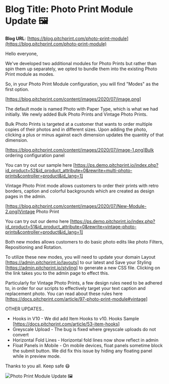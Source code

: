 # **Blog Title**: Photo Print Module Update 🖼

**Blog URL**: [https://blog.pitchprint.com/photo-print-module](https://blog.pitchprint.com/photo-print-module)

Hello everyone,

We've developed two additional modules for Photo Prints but rather than spin them up separately, we opted to bundle them into the existing
Photo Print module as modes.

So, in your Photo Print Module configuration, you will find "Modes" as the first option.

[https://blog.pitchprint.com/content/images/2020/07/image.png]

The default mode is named Photo with Paper Type, which is what we had initially. We newly added Bulk Photo Prints and Vintage Photo Prints.

Bulk Photo Prints is targeted at a customer that wants to order multiple copies of their photos and in different sizes. Upon adding the
photo, clicking a plus or minus against each dimension updates the quantity of that dimension.

[https://blog.pitchprint.com/content/images/2020/07/image-1.png]Bulk ordering configuration panel

You can try out our sample here
[https://ps.demo.pitchprint.io/index.php?id_product=52&id_product_attribute=0&rewrite=multi-photo-prints&controller=product&id_lang=1]

Vintage Photo Print mode allows customers to order their prints with retro borders, caption and colorful backgrounds which are created as
design pages in the admin.

[https://blog.pitchprint.com/content/images/2020/07/New-Module-2.png]Vintage Photo Print

You can try out our demo here
[https://ps.demo.pitchprint.io/index.php?id_product=51&id_product_attribute=0&rewrite=vintage-photo-prints&controller=product&id_lang=1]

Both new modes allows customers to do basic photo edits like photo Filters, Repositioning and Rotation.

To utilize these new modes, you will need to update your domain Layout [https://admin.pitchprint.io/layouts] to our latest and Save your
Styling [https://admin.pitchprint.io/styling] to generate a new CSS file. Clicking on the link takes you to the admin page to effect this.

Particularly for Vintage Photo Prints, a few design rules need to be adhered to, in order for our scripts to effectively target your text
caption and replacement photo. You can read about these rules here [https://docs.pitchprint.com/article/97-photo-print-module#vintage]


OTHER UPDATES..

 * Hooks in V10 - We did add Item Hooks to v10. Hooks Sample [https://docs.pitchprint.com/article/53-item-hooks]
 * Greyscale Upload - The bug is fixed where greyscale uploads do not convert
 * Horizontal Fold Lines - Horizontal fold lines now show reflect in admin
 * Float Panels in Mobile - On mobile devices, float panels sometime block the submit button. We did fix this issue by hiding any floating
   panel while in preview mode.

Thanks to you all. Keep safe 😷

![Photo Print Module Update 🖼](https://blog.pitchprint.com/content/images/2020/07/New-Module.png)

